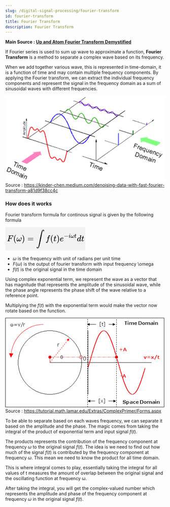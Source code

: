 ```yaml
---
slug: /digital-signal-processing/fourier-transform
id: fourier-transform
title: Fourier Transform
description: Fourier Transform
---
```


**Main Source : [Up and Atom Fourier Transform Demystified](https://youtu.be/mgXSevZmjPc)**

If Fourier series is used to sum up wave to approximate a function, **Fourier Transform** is a method to separate a complex wave based on its frequency.

When we add together various wave, this is represented in time-domain, it is a function of time and may contain multiple frequency components. By applying the Fourier transform, we can extract the individual frequency components and represent the signal in the frequency domain as a sum of sinusoidal waves with different frequencies.

![A complex wave is being separated by its frequency](./separating-wave.png)  
Source : https://kinder-chen.medium.com/denoising-data-with-fast-fourier-transform-a81d9f38cc4c

### How does it works

Fourier transform formula for continous signal is given by the following formula

![Fourier transform formula involving complex exponential term with the function of time representing the signal](./fourier-transform-formula.png)

- $\omega$ is the frequency with unit of radians per unit time
- $F(\omega)$ is the output of fourier transform with input frequency \omega
- $f(t)$ is the original signal in the time domain

Using complex exponential term, we represent the wave as a vector that has magnitude that represents the amplitude of the sinusoidal wave, while the phase angle represents the phase shift of the wave relative to a reference point.

Multiplying the $f(t)$ with the exponential term would make the vector now rotate based on the function.

![Wave representation using complex exponential term](./complex-rotation.gif)  
Source : https://tutorial.math.lamar.edu/Extras/ComplexPrimer/Forms.aspx

To be able to separate based on each waves frequency, we can separate it based on the amplitude and the phase. The magic comes from taking the integral of the product of exponential term and input signal $f(t)$.

The products represents the contribution of the frequency component at frequency $\omega$ to the original signal $f(t)$. The idea is we need to find out how much of the signal $f(t)$ is contributed by the frequency component at frequency $\omega$. This mean we need to know the product for all time domain.

This is where integral comes to play, essentially taking the integral for all values of t measures the amount of overlap between the original signal and the oscillating function at frequency ω.

After taking the integral, you will get the complex-valued number which represents the amplitude and phase of the frequency component at frequency $\omega$ in the original signal $f(t)$.
